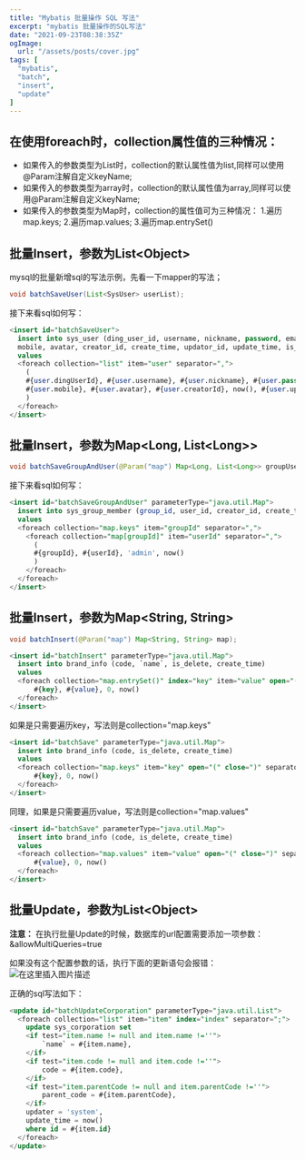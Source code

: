```yaml
---
title: "Mybatis 批量操作 SQL 写法"
excerpt: "mybatis 批量操作的SQL写法"
date: "2021-09-23T08:38:35Z"
ogImage:
  url: "/assets/posts/cover.jpg"
tags: [
  "mybatis",
  "batch",
  "insert",
  "update"
]
---
```


## 在使用foreach时，collection属性值的三种情况：
- 如果传入的参数类型为List时，collection的默认属性值为list,同样可以使用@Param注解自定义keyName;
- 如果传入的参数类型为array时，collection的默认属性值为array,同样可以使用@Param注解自定义keyName;
- 如果传入的参数类型为Map时，collection的属性值可为三种情况：
1.遍历map.keys;
2.遍历map.values;
3.遍历map.entrySet()

## 批量Insert，参数为List<Object\>

mysql的批量新增sql的写法示例，先看一下mapper的写法；

```java
void batchSaveUser(List<SysUser> userList);
```
接下来看sql如何写：

```sql
<insert id="batchSaveUser">
  insert into sys_user (ding_user_id, username, nickname, password, email, 
  mobile, avatar, creator_id, create_time, updator_id, update_time, is_delete)
  values
  <foreach collection="list" item="user" separator=",">
    (
    #{user.dingUserId}, #{user.username}, #{user.nickname}, #{user.password}, #{user.email},
    #{user.mobile}, #{user.avatar}, #{user.creatorId}, now(), #{user.updatorId}, now(), 0
    )
  </foreach>
</insert>
```
## 批量Insert，参数为Map<Long, List<Long\>>

```java
void batchSaveGroupAndUser(@Param("map") Map<Long, List<Long>> groupUserMap);
```
接下来看sql如何写：
```sql
<insert id="batchSaveGroupAndUser" parameterType="java.util.Map">
  insert into sys_group_member (group_id, user_id, creator_id, create_time)
  values
  <foreach collection="map.keys" item="groupId" separator=",">
    <foreach collection="map[groupId]" item="userId" separator=",">
      (
      #{groupId}, #{userId}, 'admin', now()
      )
    </foreach>
  </foreach>
</insert>
```
## 批量Insert，参数为Map<String, String>

```java
void batchInsert(@Param("map") Map<String, String> map);
```
```sql
<insert id="batchInsert" parameterType="java.util.Map">
  insert into brand_info (code, `name`, is_delete, create_time)
  values
  <foreach collection="map.entrySet()" index="key" item="value" open="(" close=")" separator=",">
      #{key}, #{value}, 0, now()
  </foreach>
</insert>
```
如果是只需要遍历key，写法则是collection="map.keys"

```sql
<insert id="batchSave" parameterType="java.util.Map">
  insert into brand_info (code, is_delete, create_time)
  values
  <foreach collection="map.keys" item="key" open="(" close=")" separator=",">
      #{key}, 0, now()
  </foreach>
</insert>
```
同理，如果是只需要遍历value，写法则是collection="map.values"

```sql
<insert id="batchSave" parameterType="java.util.Map">
  insert into brand_info (code, is_delete, create_time)
  values
  <foreach collection="map.values" item="value" open="(" close=")" separator=",">
      #{value}, 0, now()
  </foreach>
</insert>
```

## 批量Update，参数为List<Object\>
**注意：** 在执行批量Update的时候，数据库的url配置需要添加一项参数：&allowMultiQueries=true

如果没有这个配置参数的话，执行下面的更新语句会报错：![在这里插入图片描述](https://img-blog.csdnimg.cn/20200310104220486.png?x-oss-process=image/watermark,type_ZmFuZ3poZW5naGVpdGk,shadow_10,text_aHR0cHM6Ly9ibG9nLmNzZG4ubmV0L3p4MTEwNTAz,size_16,color_FFFFFF,t_70)

正确的sql写法如下：
```sql
<update id="batchUpdateCorporation" parameterType="java.util.List">
  <foreach collection="list" item="item" index="index" separator=";">
    update sys_corporation set
    <if test="item.name != null and item.name !=''">
        `name` = #{item.name},
    </if>
    <if test="item.code != null and item.code !=''">
        code = #{item.code},
    </if>
    <if test="item.parentCode != null and item.parentCode !=''">
        parent_code = #{item.parentCode},
    </if>
    updater = 'system',
    update_time = now()
    where id = #{item.id}
  </foreach>
</update>
```